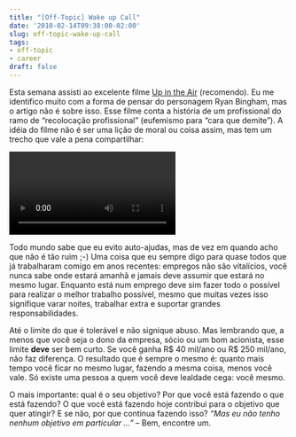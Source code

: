 ```yaml
---
title: "[Off-Topic] Wake up Call"
date: '2010-02-14T09:38:00-02:00'
slug: off-topic-wake-up-call
tags:
- off-topic
- career
draft: false
---
```




Esta semana assisti ao excelente filme [Up in the Air](http://www.imdb.com/title/tt1193138/) (recomendo). Eu me identifico muito com a forma de pensar do personagem Ryan Bingham, mas o artigo não é sobre isso. Esse filme conta a história de um profissional do ramo de “recolocação profissional” (eufemismo para “cara que demite”). A idéia do filme não é ser uma lição de moral ou coisa assim, mas tem um trecho que vale a pena compartilhar:

<video controls>
<source src="https://s3.us-east-2.amazonaws.com/blip.tv/Akitaonrails-UpInTheAirDemisso383.mp4">
Your browser does not support the video tag. [Direct Link](https://s3.us-east-2.amazonaws.com/blip.tv/Akitaonrails-UpInTheAirDemisso383.mp4)
</source></video>

Todo mundo sabe que eu evito auto-ajudas, mas de vez em quando acho que não é tão ruim ;-) Uma coisa que eu sempre digo para quase todos que já trabalharam comigo em anos recentes: empregos não são vitalícios, você nunca sabe onde estará amanhã e jamais deve assumir que estará no mesmo lugar. Enquanto está num emprego deve sim fazer todo o possível para realizar o melhor trabalho possível, mesmo que muitas vezes isso signifique varar noites, trabalhar extra e suportar grandes responsabilidades.

Até o limite do que é tolerável e não signique abuso. Mas lembrando que, a menos que você seja o dono da empresa, sócio ou um bom acionista, esse limite **deve** ser bem curto. Se você ganha R$ 40 mil/ano ou R$ 250 mil/ano, não faz diferença. O resultado que é sempre o mesmo é: quanto mais tempo você ficar no mesmo lugar, fazendo a mesma coisa, menos você vale. Só existe uma pessoa a quem você deve lealdade cega: você mesmo.

O mais importante: qual é o seu objetivo? Por que você está fazendo o que está fazendo? O que você está fazendo hoje contribui para o objetivo que quer atingir? E se não, por que continua fazendo isso? _“Mas eu não tenho nenhum objetivo em particular …”_ – Bem, encontre um.

